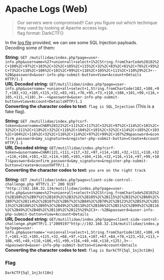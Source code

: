 # Apache Logs (Web)
  
> Our servers were compromised!! Can you figure out which technique they used by looking at Apache access logs.  
> flag format: DarkCTF{}  
  
  
In the [log file](https://github.com/EnigmaEnvoy/2020-CTF-Writeups/blob/master/Dark%20CTF/Apache%20Logs/logs.ctf) provided, we can see some SQL Injection payloads.  
Decoding some of them:  
  
**String:** `GET /mutillidae/index.php?page=user-info.php&username=%27+union+all+select+1%2CString.fromCharCode%28102%2C+108%2C+97%2C+103%2C+32%2C+105%2C+115%2C+32%2C+83%2C+81%2C+76%2C+95%2C+73%2C+110%2C+106%2C+101%2C+99%2C+116%2C+105%2C+111%2C+110%29%2C3+--%2B&password=&user-info-php-submit-button=View+Account+Details HTTP/1.1`  
**URL Decoded string:** `GET/mutillidae/index.php?page=user-info.php&username='+union+all+select+1,String.fromCharCode(102,+108,+97,+103,+32,+105,+115,+32,+83,+81,+76,+95,+73,+110,+106,+101,+99,+116,+105,+111,+110),3+--+&password=&user-info-php-submit-button=View+Account+DetailsHTTP/1.1`  
**Converting the character codes to text:** `flag is SQL_Injection` (This is a fake flag).  
  
  
**String:** `GET /mutillidae/index.php?csrf-token=&username=CHAR%28121%2C+111%2C+117%2C+32%2C+97%2C+114%2C+101%2C+32%2C+111%2C+110%2C+32%2C+116%2C+104%2C+101%2C+32%2C+114%2C+105%2C+103%2C+104%2C+116%2C+32%2C+116%2C+114%2C+97%2C+99%2C+107%29&password=&confirm_password=&my_signature=&register-php-submit-button=Create+Account HTTP/1.1`  
**URL Decoded string:** `GET/mutillidae/index.php?csrf-token=&username=CHAR(121,+111,+117,+32,+97,+114,+101,+32,+111,+110,+32,+116,+104,+101,+32,+114,+105,+103,+104,+116,+32,+116,+114,+97,+99,+107)&password=&confirm_password=&my_signature=&register-php-submit-button=Create+AccountHTTP/1.1`  
**Converting the character codes to text:** `you are on the right track`  
  
  
**String:** `GET /mutillidae/index.php?page=client-side-control-challenge.php HTTP/1.1" 200 9197 "http://192.168.32.134/mutillidae/index.php?page=user-info.php&username=%27+union+all+select+1%2CString.fromCharCode%28102%2C%2B108%2C%2B97%2C%2B103%2C%2B32%2C%2B105%2C%2B115%2C%2B32%2C%2B68%2C%2B97%2C%2B114%2C%2B107%2C%2B67%2C%2B84%2C%2B70%2C%2B123%2C%2B53%2C%2B113%2C%2B108%2C%2B95%2C%2B49%2C%2B110%2C%2B106%2C%2B51%2C%2B99%2C%2B116%2C%2B49%2C%2B48%2C%2B110%2C%2B125%29%2C3+--%2B&password=&user-info-php-submit-button=View+Account+Details`  
**URL Decoded string:** `GET/mutillidae/index.php?page=client-side-control-challenge.phpHTTP/1.1"2009197"http://192.168.32.134/mutillidae/index.php?page=user-info.php&username='+union+all+select+1,String.fromCharCode(102,+108,+97,+103,+32,+105,+115,+32,+68,+97,+114,+107,+67,+84,+70,+123,+53,+113,+108,+95,+49,+110,+106,+51,+99,+116,+49,+48,+110,+125),3+--+&password=&user-info-php-submit-button=View+Account+Details`  
**Converting the character codes to text:** `flag is DarkCTF{5ql_1nj3ct10n}`  
  
  
### Flag
`DarkCTF{5ql_1nj3ct10n}`
